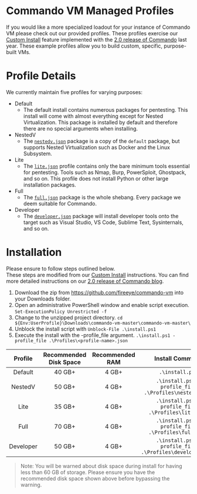 # Commando VM Managed Profiles 
If you would like a more specialized loadout for your instance of Commando VM please check out our provided profiles. These profiles exercise our [Custom Install](https://github.com/fireeye/commando-vm#custom-install) feature implemented with the [2.0 release of Commando](https://www.fireeye.com/blog/threat-research/2019/08/commando-vm-customization-containers-kali.html) last year. These example profiles allow you to build custom, specific, purpose-built VMs.

# Profile Details
 
 We currently maintain five profiles for varying purposes:

- Default
  - The default install contains numerous packages for pentesting. This install will come with almost everything except for Nested Virtualization. This package is installed by default and therefore there are no special arguments when installing.
- NestedV
  - The [`nestedv.json`](https://github.com/fireeye/commando-vm/Profiles/nestedv.json) package is a copy of the `default` package, but supports Nested Virtualization such as Docker and the Linux Subsystem.
- Lite
  - The [`lite.json`](https://github.com/fireeye/commando-vm/Profiles/lite.json) profile contains only the bare minimum tools essential for pentesting. Tools such as Nmap, Burp, PowerSploit, Ghostpack, and so on. This profile does not install Python or other large installation packages.
- Full
  - The [`full.json`](https://github.com/fireeye/commando-vm/Profiles/full.json) package is the whole shebang. Every package we deem suitable for Commando.
- Developer
  - The [`developer.json`](https://github.com/fireeye/commando-vm/Profiles/developer.json) package will install developer tools onto the target such as Visual Studio, VS Code, Sublime Text, Sysinternals, and so on.

# Installation

Please ensure to follow steps outlined below. <br> These steps are modified from our [Custom Install](https://github.com/fireeye/commando-vm#custom-install) instructions. You can find more detailed instructions on our [2.0 release of Commando blog](https://www.fireeye.com/blog/threat-research/2019/08/commando-vm-customization-containers-kali.html).

1.	Download the zip from https://github.com/fireeye/commando-vm into your Downloads folder.
1.	Open an administrative PowerShell window and enable script execution.
`Set-ExecutionPolicy Unrestricted -f`
1.	Change to the unzipped project directory.
`cd ${Env:UserProfile}\Downloads\commando-vm-master\commando-vm-master\`
1.  Unblock the install script with `Unblock-File .\install.ps1`
1.	Execute the install with the -profile_file argument.
`.\install.ps1 -profile_file .\Profiles\<profile-name>.json`

| Profile | Recommended Disk Space | Recommended RAM | Install Command |
| :----:  |    :----:   |   :----:   | :----: |
| Default | 40 GB+ | 4 GB+ | `.\install.ps1` |
| NestedV | 50 GB+ | 4 GB+ |  `.\install.ps1 -profile_file .\Profiles\nestedv.json` |
| Lite | 35 GB+ | 4 GB+ |  `.\install.ps1 -profile_file .\Profiles\lite.json` |
| Full | 70 GB+ | 4 GB+ |  `.\install.ps1 -profile_file .\Profiles\full.json` |
| Developer | 50 GB+ | 4 GB+ |  `.\install.ps1 -profile_file .\Profiles\developer.json` |

> Note: You will be warned about disk space during install for having less than 60 GB of storage. Please ensure you have the recommended disk space shown above before bypassing the warning.

